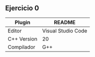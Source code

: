## Ejercicio 0
| Plugin | README |
| ------ | ------ |
| Editor | Visual Studio Code |
| C++ Version | 20 |
| Compilador | G++ |